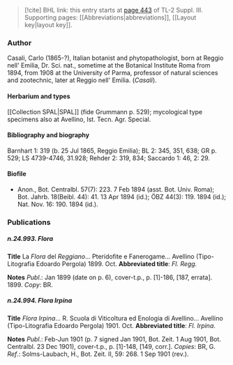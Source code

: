 > [!cite] BHL link: this entry starts at [page 443](https://www.biodiversitylibrary.org/item/103861#page/453/mode/1up) of TL-2 Suppl. III.
> Supporting pages: [[Abbreviations|abbreviations]], [[Layout key|layout key]].

### Author

Casali, Carlo (1865-?), Italian botanist and phytopathologist, born at Reggio nell' Emilia, Dr. Sci. nat., sometime at the Botanical Institute Roma from 1894, from 1908 at the University of Parma, professor of natural sciences and zootechnic, later at Reggio nell' Emilia. (*Casali*).

#### Herbarium and types

[[Collection SPAL|SPAL]] (fide Grummann p. 529); mycological type specimens also at Avellino, Ist. Tecn. Agr. Special.

#### Bibliography and biography

Barnhart 1: 319 (b. 25 Jul 1865, Reggio Emilia); BL 2: 345, 351, 638; GR p. 529; LS 4739-4746, 31.928; Rehder 2: 319, 834; Saccardo 1: 46, 2: 29.

#### Biofile

- Anon., Bot. Centralbl. 57(7): 223. 7 Feb 1894 (asst. Bot. Univ. Roma); Bot. Jahrb. 18(Beibl. 44): 41. 13 Apr 1894 (id.); ÖBZ 44(3): 119. 1894 (id.); Nat. Nov. 16: 190. 1894 (id.).

### Publications

##### n.24.993. Flora

**Title**
La *Flora* del *Reggiano*... Pteridofite e Fanerogame... Avellino (Tipo-Litografia Edoardo Pergola) 1899. Oct.
**Abbreviated title**: *Fl. Regg.*

**Notes**
*Publ*.: Jan 1899 (date on p. 6), cover-t.p., p. \[1\]-186, \[187, errata\]. 1899. *Copy*: BR.

##### n.24.994. Flora Irpina

**Title**
*Flora Irpina*... R. Scuola di Viticoltura ed Enologia di Avellino... Avellino (Tipo-Litografia Edoardo Pergola) 1901. Oct.
**Abbreviated title**: *Fl. Irpina*.

**Notes**
*Publ*.: Feb-Jun 1901 (p. 7 signed Jan 1901, Bot. Zeit. 1 Aug 1901, Bot. Centralbl. 23 Dec 1901), cover-t.p., p. \[1\]-148, \[149, corr.\]. *Copies*: BR, G.
*Ref*.: Solms-Laubach, H., Bot. Zeit. II, 59: 268. 1 Sep 1901 (rev.).

